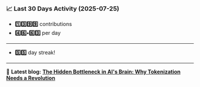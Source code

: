 <!--START_STATS-->
### 📈 Last 30 Days Activity (2025-07-25)  
- **1️⃣3️⃣9️⃣9️⃣** contributions  
- **4️⃣6️⃣•6️⃣3️⃣** per day
---
- **5️⃣5️⃣** day streak!
---
📝 **Latest blog:** [**The Hidden Bottleneck in AI's Brain: Why Tokenization Needs a Revolution**](https://andriak.com/blog/tokenization-revolution)
<!--END_STATS-->
